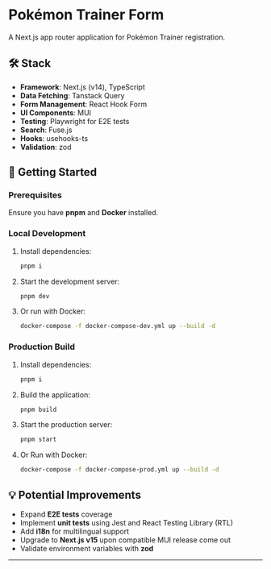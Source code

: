 # Pokémon Trainer Form

A Next.js app router application for Pokémon Trainer registration.

## 🛠️ Stack

- **Framework**: Next.js (v14), TypeScript
- **Data Fetching**: Tanstack Query
- **Form Management**: React Hook Form
- **UI Components**: MUI
- **Testing**: Playwright for E2E tests
- **Search**: Fuse.js
- **Hooks**: usehooks-ts
- **Validation**: zod

## 🚀 Getting Started

### Prerequisites

Ensure you have **pnpm** and **Docker** installed.

### Local Development

1. Install dependencies:

   ```bash
   pnpm i
   ```

2. Start the development server:

   ```bash
   pnpm dev
   ```

3. Or run with Docker:

   ```bash
   docker-compose -f docker-compose-dev.yml up --build -d
   ```

### Production Build

1. Install dependencies:

   ```bash
   pnpm i
   ```

2. Build the application:

   ```bash
   pnpm build
   ```

3. Start the production server:

   ```bash
   pnpm start
   ```

4. Or Run with Docker:

   ```bash
   docker-compose -f docker-compose-prod.yml up --build -d
   ```

## 💡 Potential Improvements

- Expand **E2E tests** coverage
- Implement **unit tests** using Jest and React Testing Library (RTL)
- Add **i18n** for multilingual support
- Upgrade to **Next.js v15** upon compatible MUI release come out
- Validate environment variables with **zod**

---
